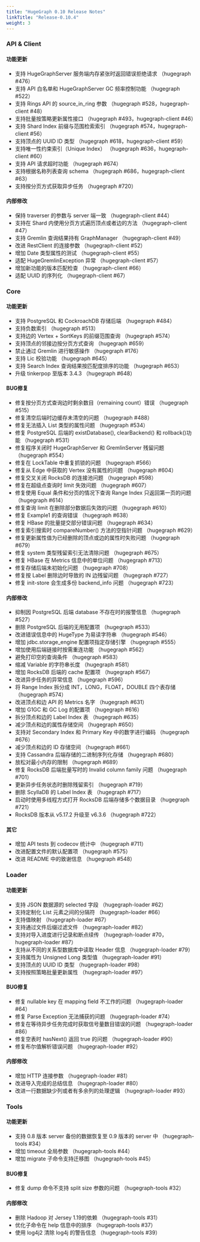 ```yaml
---
title: "HugeGraph 0.10 Release Notes"
linkTitle: "Release-0.10.4"
weight: 3
---
```


### API & Client

#### 功能更新

- 支持 HugeGraphServer 服务端内存紧张时返回错误拒绝请求 （hugegraph #476）
- 支持 API 白名单和 HugeGraphServer GC 频率控制功能 （hugegraph #522）
- 支持 Rings API 的 source_in_ring 参数 （hugegraph #528，hugegraph-client #48）
- 支持批量按策略更新属性接口 （hugegraph #493，hugegraph-client #46）
- 支持 Shard Index 前缀与范围检索索引 （hugegraph #574，hugegraph-client #56）
- 支持顶点的 UUID ID 类型 （hugegraph #618，hugegraph-client #59）
- 支持唯一性约束索引（Unique Index） （hugegraph #636，hugegraph-client #60）
- 支持 API 请求超时功能 （hugegraph #674）
- 支持根据名称列表查询 schema （hugegraph #686，hugegraph-client #63）
- 支持按分页方式获取异步任务 （hugegraph #720）

#### 内部修改

- 保持 traverser 的参数与 server 端一致 （hugegraph-client #44）
- 支持在 Shard 内使用分页方式遍历顶点或者边的方法 （hugegraph-client #47）
- 支持 Gremlin 查询结果持有 GraphManager （hugegraph-client #49）
- 改进 RestClient 的连接参数 （hugegraph-client #52）
- 增加 Date 类型属性的测试 （hugegraph-client #55）
- 适配 HugeGremlinException 异常 （hugegraph-client #57）
- 增加新功能的版本匹配检查 （hugegraph-client #66）
- 适配 UUID 的序列化 （hugegraph-client #67）

### Core

#### 功能更新

- 支持 PostgreSQL 和 CockroachDB 存储后端 （hugegraph #484）
- 支持负数索引 （hugegraph #513）
- 支持边的 Vertex + SortKeys 的前缀范围查询 （hugegraph #574）
- 支持顶点的邻接边按分页方式查询 （hugegraph #659）
- 禁止通过 Gremlin 进行敏感操作 （hugegraph #176）
- 支持 Lic 校验功能 （hugegraph #645）
- 支持 Search Index 查询结果按匹配度排序的功能 （hugegraph #653）
- 升级 tinkerpop 至版本 3.4.3 （hugegraph #648）

#### BUG修复

- 修复按分页方式查询边时剩余数目（remaining count）错误 （hugegraph #515）
- 修复清空后端时边缓存未清空的问题 （hugegraph #488）
- 修复无法插入 List<Date> 类型的属性问题 （hugegraph #534）
- 修复 PostgreSQL 后端的 existDatabase(), clearBackend() 和 rollback()功能 （hugegraph #531）
- 修复程序关闭时 HugeGraphServer 和 GremlinServer 残留问题 （hugegraph #554）
- 修复在 LockTable 中重复抓锁的问题 （hugegraph #566）
- 修复从 Edge 中获取的 Vertex 没有属性的问题 （hugegraph #604）
- 修复交叉关闭 RocksDB 的连接池问题 （hugegraph #598）
- 修复在超级点查询时 limit 失效问题 （hugegraph #607）
- 修复使用 Equal 条件和分页的情况下查询 Range Index 只返回第一页的问题 （hugegraph #614）
- 修复查询 limit 在删除部分数据后失效的问题 （hugegraph #610）
- 修复 Example1 的查询错误 （hugegraph #638）
- 修复 HBase 的批量提交部分错误问题 （hugegraph #634）
- 修复索引搜索时 compareNumber() 方法的空指针问题 （hugegraph #629）
- 修复更新属性值为已经删除的顶点或边的属性时失败问题 （hugegraph #679）
- 修复 system 类型残留索引无法清除问题 （hugegraph #675）
- 修复 HBase 在 Metrics 信息中的单位问题 （hugegraph #713）
- 修复存储后端未初始化问题 （hugegraph #708）
- 修复按 Label 删除边时导致的 IN 边残留问题 （hugegraph #727）
- 修复 init-store 会生成多份 backend_info 问题 （hugegraph #723）

#### 内部修改

- 抑制因 PostgreSQL 后端 database 不存在时的报警信息 （hugegraph #527）
- 删除 PostgreSQL 后端的无用配置项 （hugegraph #533）
- 改进错误信息中的 HugeType 为易读字符串 （hugegraph #546）
- 增加 jdbc.storage_engine 配置项指定存储引擎 （hugegraph #555）
- 增加使用后端链接时按需重连功能 （hugegraph #562）
- 避免打印空的查询条件 （hugegraph #583）
- 缩减 Variable 的字符串长度 （hugegraph #581）
- 增加 RocksDB 后端的 cache 配置项 （hugegraph #567）
- 改进异步任务的异常信息 （hugegraph #596）
- 将 Range Index 拆分成 INT，LONG，FLOAT，DOUBLE 四个表存储 （hugegraph #574）
- 改进顶点和边 API 的 Metrics 名字 （hugegraph #631）
- 增加 G1GC 和 GC Log 的配置项 （hugegraph #616）
- 拆分顶点和边的 Label Index 表 （hugegraph #635）
- 减少顶点和边的属性存储空间 （hugegraph #650）
- 支持对 Secondary Index 和 Primary Key 中的数字进行编码 （hugegraph #676）
- 减少顶点和边的 ID 存储空间 （hugegraph #661）
- 支持 Cassandra 后端存储的二进制序列化存储 （hugegraph #680）
- 放松对最小内存的限制 （hugegraph #689）
- 修复 RocksDB 后端批量写时的 Invalid column family 问题 （hugegraph #701）
- 更新异步任务状态时删除残留索引 （hugegraph #719）
- 删除 ScyllaDB 的 Label Index 表 （hugegraph #717）
- 启动时使用多线程方式打开 RocksDB 后端存储多个数据目录 （hugegraph #721）
- RocksDB 版本从 v5.17.2 升级至 v6.3.6 （hugegraph #722）

#### 其它

- 增加 API tests 到 codecov 统计中 （hugegraph #711）
- 改进配置文件的默认配置项 （hugegraph #575）
- 改进 README 中的致谢信息 （hugegraph #548）

### Loader

#### 功能更新

- 支持 JSON 数据源的 selected 字段 （hugegraph-loader #62）
- 支持定制化 List 元素之间的分隔符 （hugegraph-loader #66）
- 支持值映射 （hugegraph-loader #67）
- 支持通过文件后缀过滤文件 （hugegraph-loader #82）
- 支持对导入进度进行记录和断点续传 （hugegraph-loader #70，hugegraph-loader #87）
- 支持从不同的关系型数据库中读取 Header 信息 （hugegraph-loader #79）
- 支持属性为 Unsigned Long 类型值 （hugegraph-loader #91）
- 支持顶点的 UUID ID 类型 （hugegraph-loader #98）
- 支持按照策略批量更新属性 （hugegraph-loader #97）

#### BUG修复

- 修复 nullable key 在 mapping field 不工作的问题 （hugegraph-loader #64）
- 修复 Parse Exception 无法捕获的问题 （hugegraph-loader #74）
- 修复在等待异步任务完成时获取信号量数目错误的问题 （hugegraph-loader #86）
- 修复空表时 hasNext() 返回 true 的问题 （hugegraph-loader #90）
- 修复布尔值解析错误问题 （hugegraph-loader #92）

#### 内部修改

- 增加 HTTP 连接参数 （hugegraph-loader #81）
- 改进导入完成的总结信息 （hugegraph-loader #80）
- 改进一行数据缺少列或者有多余列的处理逻辑 （hugegraph-loader #93）

### Tools

#### 功能更新

- 支持 0.8 版本 server 备份的数据恢复至 0.9 版本的 server 中 （hugegraph-tools #34）
- 增加 timeout 全局参数 （hugegraph-tools #44）
- 增加 migrate 子命令支持迁移图 （hugegraph-tools #45）

#### BUG修复

- 修复 dump 命令不支持 split size 参数的问题 （hugegraph-tools #32）

#### 内部修改

- 删除 Hadoop 对 Jersey 1.19的依赖 （hugegraph-tools #31）
- 优化子命令在 help 信息中的排序 （hugegraph-tools #37）
- 使用 log4j2 清除 log4j 的警告信息 （hugegraph-tools #39）